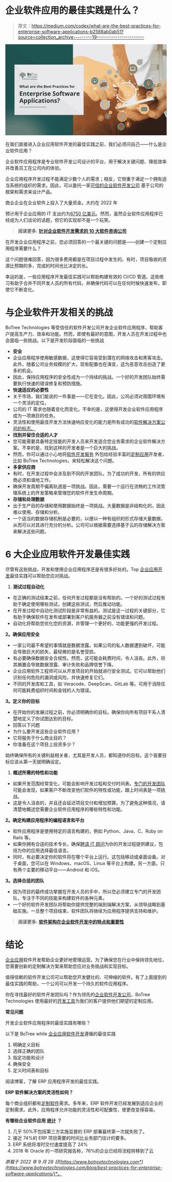 # 企业软件应用的最佳实践是什么？

> 原文：<https://medium.com/codex/what-are-the-best-practices-for-enterprise-software-applications-b2588ab0ab51?source=collection_archive---------19----------------------->

![](img/09b1d77e8a85f06d263fd48150f4ebd6.png)

在我们直接进入企业应用软件开发的最佳实践之前，我们必须问自己——什么是企业软件应用？

企业软件应用程序是专业软件开发公司设计的平台，用于解决关键问题、降低效率并改善员工在公司内的体验。

企业应用程序开发过程不能满足少数个人的需求；相反，它侧重于满足一个拥有适当系统的组织的需求。因此，可以委托一家[可信的企业软件开发公司](https://www.botreetechnologies.com/enterprise-software-development-company) 基于公司的框架和需求来设计产品。

商业企业在企业软件上投入了大量资金。大约在 2022 年

预计用于企业应用的 IT 支出约为[6750 亿美元](https://www.statista.com/statistics/203428/total-enterprise-software-revenue-forecast/)。然而，虽然企业软件应用程序已经成为人们谈论的话题，但它的实现却不是一个玩笑。

> **阅读更多:** [**针对企业软件开发需求的 10 大软件咨询公司**](https://botreetechnologies.medium.com/top-10-software-consulting-companies-for-enterprise-software-development-needs-43bfaa4d1515)

在开发企业应用程序之前，您必须回答的一个最关键的问题是——创建一个定制应用程序需要什么？

这个问题很难回答，因为很多费用都是在项目过程中发生的。有时，项目吸收的资源比预期的多，完成的时间也比决定的长。

幸运的是，一些应用程序开发最佳实践可以帮助构建有效的 CI/CD 管道。这些练习有助于合并不同开发人员的所有代码，并确保代码可以在任何时候快速发布，即使它不断变化。

# 与企业软件开发相关的挑战

BoTree Technologies 等受信任的软件开发公司开发企业软件应用程序，帮助客户提高生产力、效率和功能。然而，即使有最好的意图，开发人员在开发过程中也会面临一些挑战。以下是开发阶段面临的一些挑战

*   **安全**
*   企业应用程序使用敏感数据，这使得它容易受到潜在的网络攻击和黑客攻击。此外，随着公司业务规模的扩大，现有配置也在演变，这为恶意攻击创造了更多的机会。
*   因此，保持应用程序的安全性成为一个持续的挑战。一个好的开发团队始终需要执行快速的错误修复和预防措施。
*   **快速适应的必要性**
*   关于市场，我们能说的一件事是——它在变化。因此，公司必须对周围环境有一个灵活的定位。
*   公司的 IT 需求也随着变化而变化。不幸的是，这使得开发企业软件应用程序成为一项艰巨的任务。
*   灵活性和使用最佳开发方法快速响应变化的能力是所有成功的[软件解决方案公司的标志。](https://botreetechnologies.medium.com/top-10-custom-software-development-companies-in-2022-5045e31cadd3)
*   **找到并留住合适的人才**
*   您可能需要具备特定技能的开发人员来开发适合您业务需求的企业软件解决方案。不幸的是，找到这样的开发者是一个巨大的挑战。
*   然而，你可以通过小心地将[软件开发服务](https://www.botreetechnologies.com/blog/what-services-does-a-software-development-firm-provide/) 外包给经验丰富的[定制应用](https://www.botreetechnologies.com/custom-application-development)开发者，比如 BoTree Technologies，来轻松解决这个问题。
*   **多家供应商**
*   有时，在开发过程中会涉及到不同的开发团队。为了成功的开发，所有的供应商必须和谐地工作。
*   确保开发周期不偏离轨道是一项挑战。因此，需要一个运行在流畅的工作流管理系统上的开发策略来管理您的软件开发生命周期。
*   **存储和处理数据**
*   出于生产目的存储和使用数据始终是一项挑战。大量数据是非结构化的，因此难以使用、存储和分析。
*   一个适当的数据存储机制是必要的，以便以一种有组织的形式存储大量数据，从而可以对其进行充分的分析。公司可以根据需要选择基于云的存储解决方案来解决这些问题。

# 6 大企业应用软件开发最佳实践

尽管有这些挑战，开发和使用企业应用程序还是有很多好处的。Top [企业应用开发](https://www.botreetechnologies.com/blog/why-companies-use-net-for-enterprise-development/)最佳实践可以帮助您应对挑战。

1.  **测试过程自动化**

*   在正确的测试结束之前，任何开发过程都是没有帮助的。一个好的测试过程有助于确定使用哪些测试，创建这些测试，然后推动功能。
*   在开发过程中自动化测试阶段是非常有益的。测试是这一过程的关键部分，它有助于确保软件在发布或部署到客户机服务器之前没有错误和问题。
*   自动化将帮助您优化您的资源，并管理一个更好的、功能更强的开发过程。

**2。确保应用安全**

*   一家公司最不希望的事情就是数据泄露。如果公司的私人数据遭到破坏，可能会导致巨大的损失，最轻微的是名誉受损。
*   有必要确保数据安全合规性。然而，这可能会耗费时间，令人沮丧。此外，将其搁置会导致数据泄露、审计失败和品牌信誉下降。
*   企业应用软件工程师可以从开发项目的开始就进行安全测试。它可以帮助他们识别任何危险的漏洞或风险，并快速修复它们。
*   不同的开发库和工具，如 Veracode、DeepScan、GitLab 等。可用于消除任何可能耗费组织时间和金钱的人为错误。

**3。定义你的目标**

*   在开始你的发展过程之前，你必须明确你的目标。确保你向所有项目干系人清楚地定义了你试图达到的目标。
*   回答以下问题
*   为什么要开发这些企业软件应用？
*   它将服务于什么商业目的？
*   你准备在这个项目上投资多少？

始终确保所有的关键利益相关者，尤其是开发人员，都知道你的目标。这个首要目标应该从第一天就明确设定。

1.  **概述所需的特性和功能**

*   如果开发范围经常变化，可能会影响开发过程和交付时间表。[专门的开发团队](https://www.botreetechnologies.com/blog/how-to-hire-a-dedicated-software-development-team-in-2022/) 可能会发现，如果客户不断改变他们软件的特性或功能，跟上时间表是一项挑战。
*   这是令人沮丧的，并且还会延迟项目交付和增加预算。为了避免这种情况，请清楚地概述您需要企业软件应用程序的哪些特性和功能。

**2。确定构建应用程序的编程语言和平台**

*   软件应用程序是使用特定的语言构建的，例如 Python、Java、C、Ruby on Rails 等。
*   如果你拥有合适的技术专长，确保[聘请 IT 顾问](https://www.botreetechnologies.com/blog/what-to-consider-while-hiring-an-it-consultant/)为你的开发过程提供建议，包括为你的应用选择最佳语言。
*   同时，有必要决定你的软件将在哪个平台上运行。这包括移动或桌面设备。对于桌面，您可以在 Windows、macOS、Linux 等平台上构建。另一方面，只有两个主要的移动平台——Android 和 iOS。

**3。选择合适的团队**

*   因为项目的最终成功掌握在开发人员的手中，所以您必须建立专门的开发团队，专注于不同的技能来构建软件的各种元素。
*   一个好的软件开发团队将帮助你提供完整的端到端解决方案，从领导战略到基础实施。一旦整个项目结束，软件团队将继续为应用程序提供支持和维护。

> **阅读更多:** [**软件架构在企业软件开发中的特点和重要性**](https://topappdevelopmentcompanies.com/software/characteristics-and-importance-of-software-architecture-in-enterprise-software-development)

# 结论

[企业应用](https://www.botreetechnologies.com/blog/complete-guide-to-enterprise-application-integration/)软件开发帮助企业更好地管理运营。为了确保您在行业中保持领先地位，您需要创新的定制解决方案来帮助您应对业务挑战和实现目标。

值得信赖的软件开发公司可以帮助您开发健壮的、可伸缩的软件。有了上面提到的最佳实践的帮助，一个公司可以开发一个持久的软件应用程序。

你在寻找最好的软件开发团队吗？作为领先的[企业软件开发公司](https://www.botreetechnologies.com/blog/types-of-enterprise-software-for-companies/)，BoTree Technologies 使用最好的[开发工具](https://www.botreetechnologies.com/blog/top-software-development-tools/)为我们的客户提供他们期望的定制应用。

**常见问题**

开发企业软件应用程序的最佳实践有哪些？

以下是 BoTree while [企业应用软件开发](https://www.botreetechnologies.com/blog/enterprise-vs-standard-software-development/)遵循的最佳实践

1.  明确定义目标
2.  选择正确的团队
3.  指定功能和设计
4.  确保安全
5.  定义时间表和目标

阅读博客，了解 ERP 应用程序开发的最佳实践。

**ERP 软件解决方案的灵活性如何？**

每个商业组织都有[定制软件](https://www.botreetechnologies.com/blog/customized-software-what-is-it-types-and-examples/)需求。多年来，ERP 软件开发已经发展到适应企业的定制需求。此外，应用程序允许功能的灵活性和可配置性，使更改变得容易。

**有哪些企业软件应用** [**统计**](https://www.deskera.com/blog/frequently-asked-questions-about-erp/) **？**

1.  几乎 50%不包括第三方实施监督的 ERP 部署最终第一次就失败了。
2.  接近 74%的 ERP 项目需要的时间比业务部门估计的要多。
3.  ERP 系统将准时交付速度提高了 24%
4.  2018 年 Oracle 的一项研究报告称，76%的企业已经将流程转移到了云

*原载于 2022 年 9 月 28 日*[*https://www.botreetechnologies.com*](https://www.botreetechnologies.com/blog/best-practices-for-enterprise-software-applications/)*。*
